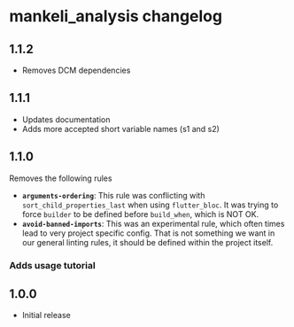 # mankeli_analysis changelog

## 1.1.2

- Removes DCM dependencies

## 1.1.1

- Updates documentation
- Adds more accepted short variable names (s1 and s2)

## 1.1.0

Removes the following rules

- **`arguments-ordering`**:
    This rule was conflicting with `sort_child_properties_last` when using `flutter_bloc`. It was trying to force `builder` to be defined before `build_when`, which is NOT OK.
- **`avoid-banned-imports`**:
    This was an experimental rule, which often times lead to very project specific config. That is not something we want in our general linting rules, it should be defined within the project itself.

### Adds usage tutorial

## 1.0.0

- Initial release
